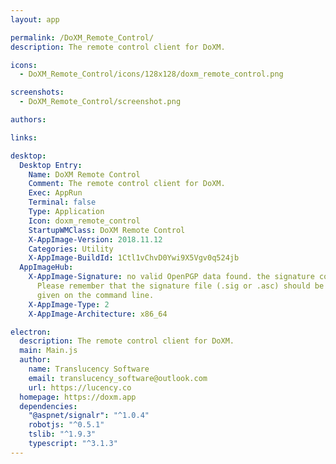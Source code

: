 ```yaml
---
layout: app

permalink: /DoXM_Remote_Control/
description: The remote control client for DoXM.

icons:
  - DoXM_Remote_Control/icons/128x128/doxm_remote_control.png

screenshots:
  - DoXM_Remote_Control/screenshot.png

authors:

links:

desktop:
  Desktop Entry:
    Name: DoXM Remote Control
    Comment: The remote control client for DoXM.
    Exec: AppRun
    Terminal: false
    Type: Application
    Icon: doxm_remote_control
    StartupWMClass: DoXM Remote Control
    X-AppImage-Version: 2018.11.12
    Categories: Utility
    X-AppImage-BuildId: 1Ctl1vChvD0Ywi9X5Vgv0q524jb
  AppImageHub:
    X-AppImage-Signature: no valid OpenPGP data found. the signature could not be verified.
      Please remember that the signature file (.sig or .asc) should be the first file
      given on the command line.
    X-AppImage-Type: 2
    X-AppImage-Architecture: x86_64

electron:
  description: The remote control client for DoXM.
  main: Main.js
  author:
    name: Translucency Software
    email: translucency_software@outlook.com
    url: https://lucency.co
  homepage: https://doxm.app
  dependencies:
    "@aspnet/signalr": "^1.0.4"
    robotjs: "^0.5.1"
    tslib: "^1.9.3"
    typescript: "^3.1.3"
---
```


